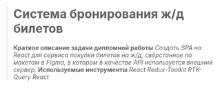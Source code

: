 > # Система бронирования ж/д билетов
> **Краткое описание задачи дипломной работы**
> *Создать SPA на React для сервиса покупки билетов на ж/д, свёрстанное по макетам в Figma, в котором в качестве API используется внешний сервер.*
> **Используемые инструменты**
> *React*
> *Redux-Toolkit*
> *RTK-Query*
> *React*
